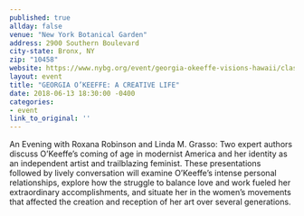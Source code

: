 ```yaml
---
published: true
allday: false
venue: "New York Botanical Garden"
address: 2900 Southern Boulevard 
city-state: Bronx, NY
zip: "10458"
website: https://www.nybg.org/event/georgia-okeeffe-visions-hawaii/classes-talks/georgia-okeeffe-creative-life/
layout: event
title: "GEORGIA O’KEEFFE: A CREATIVE LIFE"
date: 2018-06-13 18:30:00 -0400
categories:
- event
link_to_original: ''
---
```

An Evening with Roxana Robinson and Linda M. Grasso: Two expert authors discuss O’Keeffe’s coming of age in modernist America and her identity as an independent artist and trailblazing feminist. These presentations followed by lively conversation will examine O’Keeffe’s intense personal relationships, explore how the struggle to balance love and work fueled her extraordinary accomplishments, and situate her in the women’s movements that affected the creation and reception of her art over several generations.